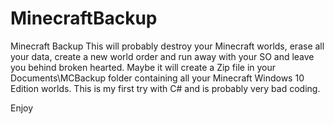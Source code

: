 # MinecraftBackup
Minecraft Backup
This will probably destroy your Minecraft worlds, erase all your data, create a new world order and run away with your SO and leave you behind broken hearted.
Maybe it will create a Zip file in your Documents\MCBackup folder containing all your Minecraft Windows 10 Edition worlds.
This is my first try with C# and is probably very bad coding.



Enjoy
